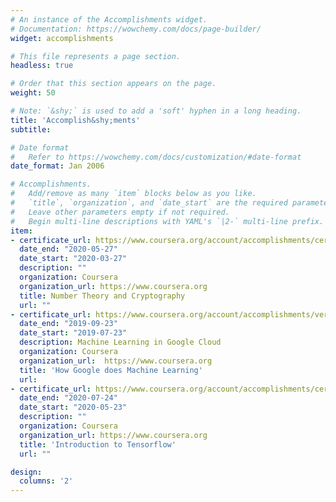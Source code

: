 ```yaml
---
# An instance of the Accomplishments widget.
# Documentation: https://wowchemy.com/docs/page-builder/
widget: accomplishments

# This file represents a page section.
headless: true

# Order that this section appears on the page.
weight: 50

# Note: `&shy;` is used to add a 'soft' hyphen in a long heading.
title: 'Accomplish&shy;ments'
subtitle:

# Date format
#   Refer to https://wowchemy.com/docs/customization/#date-format
date_format: Jan 2006

# Accomplishments.
#   Add/remove as many `item` blocks below as you like.
#   `title`, `organization`, and `date_start` are the required parameters.
#   Leave other parameters empty if not required.
#   Begin multi-line descriptions with YAML's `|2-` multi-line prefix.
item:
- certificate_url: https://www.coursera.org/account/accomplishments/certificate/FNC22QYUV5EJ
  date_end: "2020-05-27"
  date_start: "2020-03-27"
  description: ""
  organization: Coursera
  organization_url: https://www.coursera.org
  title: Number Theory and Cryptography
  url: ""
- certificate_url: https://www.coursera.org/account/accomplishments/verify/6YHSHPFBYCW2
  date_end: "2019-09-23"
  date_start: "2019-07-23"
  description: Machine Learning in Google Cloud
  organization: Coursera
  organization_url:  https://www.coursera.org
  title: 'How Google does Machine Learning'
  url: 
- certificate_url: https://www.coursera.org/account/accomplishments/certificate/RDNRAN7FPZE3
  date_end: "2020-07-24"
  date_start: "2020-05-23"
  description: ""
  organization: Coursera
  organization_url: https://www.coursera.org
  title: 'Introduction to Tensorflow'
  url: ""

design:
  columns: '2' 
---
```

